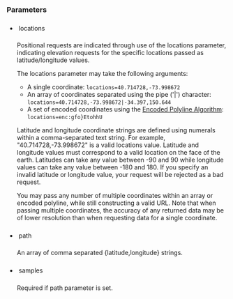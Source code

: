<!--- This is a generated file, do not edit! -->
<!--- [START maps_http_parameters_elevation] -->

<!--- This style allows for <code> styling in <h> -->        
<style>
.param-pre-style {
  width: fit-content;
  padding: var(--devsite-inline-code-padding,4px 4px);
  font: 500 90%/1 var(--devsite-code-font-family);
  box-sizing: border-box;
  background: var(--devsite-code-background);
  color: var(--devsite-code-color);
}
</style>




<h3 id="parameters">Parameters</h3>

-   <h4 id="locations" class="param-pre-style">locations</h4>

    Positional requests are indicated through use of the locations parameter, indicating elevation requests for the specific locations passed as latitude/longitude values.

    The locations parameter may take the following arguments:

    -   A single coordinate: `locations=40.714728,-73.998672`
    -   An array of coordinates separated using the pipe ('|') character: `locations=40.714728,-73.998672|-34.397,150.644`
    -   A set of encoded coordinates using the [Encoded Polyline Algorithm](https://developers.google.com/maps/documentation/utilities/polylinealgorithm): `locations=enc:gfo}EtohhU`

    Latitude and longitude coordinate strings are defined using numerals within a comma-separated text string. For example, "40.714728,-73.998672" is a valid locations value. Latitude and longitude values must correspond to a valid location on the face of the earth. Latitudes can take any value between -90 and 90 while longitude values can take any value between -180 and 180. If you specify an invalid latitude or longitude value, your request will be rejected as a bad request.

    You may pass any number of multiple coordinates within an array or encoded polyline, while still constructing a valid URL. Note that when passing multiple coordinates, the accuracy of any returned data may be of lower resolution than when requesting data for a single coordinate.

-   <h4 id="path" class="param-pre-style">path</h4>

    An array of comma separated {latitude,longitude} strings.

-   <h4 id="samples" class="param-pre-style">samples</h4>

    Required if path parameter is set.

<!--- [END maps_http_parameters_elevation] -->